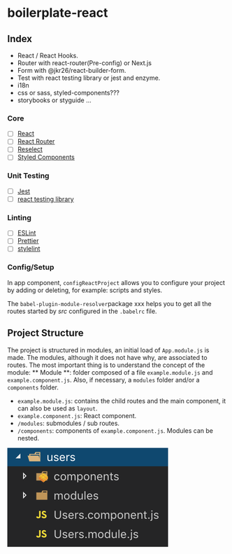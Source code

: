 # boilerplate-react

## Index
- React / React Hooks.
- Router with react-router(Pre-config) or Next.js
- Form with @jkr26/react-builder-form.
- Test with react testing library or jest and enzyme.
- i18n
- css or sass, styled-components???
- storybooks or styguide
...

### Core

- [ ] [React](https://facebook.github.io/react/)
- [ ] [React Router](https://github.com/ReactTraining/react-router)
- [ ] [Reselect](https://github.com/reactjs/reselect)
- [ ] [Styled Components](https://github.com/styled-components/styled-components)

### Unit Testing

- [ ] [Jest](http://facebook.github.io/jest/)
- [ ] [react testing library](https://github.com/kentcdodds/react-testing-library)

### Linting

- [ ] [ESLint](http://eslint.org/)
- [ ] [Prettier](https://prettier.io/)
- [ ] [stylelint](https://stylelint.io/)

### Config/Setup
In app component, `configReactProject` allows you to configure your project by adding or deleting, for example: scripts and styles.

The `babel-plugin-module-resolver`package xxx helps you to get all the routes started by *src* configured in the `.babelrc` file.


## Project Structure
The project is structured in modules, an initial load of `App.module.js` is made. The modules, although it does not have why, are associated to routes. The most important thing is to understand the concept of the module:
** Module **: folder composed of a file `example.module.js` and `example.component.js`. Also, if necessary, a `modules` folder and/or a `components` folder.
- `example.module.js`: contains the child routes and the main component, it can also be used as `layout`.
- `example.component.js`: React component.
- `/modules`: submodules / sub routes.
- `/components`: components of `example.component.js`.
Modules can be nested.

![alt text](https://raw.githubusercontent.com/jeiker26/boilerplate-react/master/docs/images/example.module.png "Module example")
